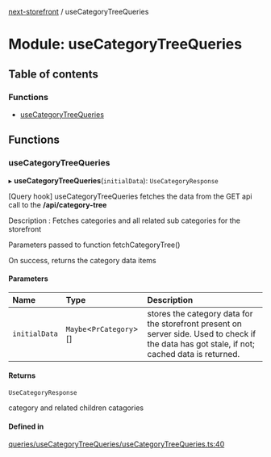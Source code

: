 [next-storefront](../README.md) / useCategoryTreeQueries

# Module: useCategoryTreeQueries

## Table of contents

### Functions

- [useCategoryTreeQueries](useCategoryTreeQueries.md#usecategorytreequeries)

## Functions

### useCategoryTreeQueries

▸ **useCategoryTreeQueries**(`initialData`): `UseCategoryResponse`

[Query hook] useCategoryTreeQueries fetches the data from the GET api call to the <b>/api/category-tree</b>

Description : Fetches categories and all related sub categories for the storefront

Parameters passed to function fetchCategoryTree()

On success, returns the category data items

#### Parameters

| Name          | Type                     | Description                                                                                                                                   |
| :------------ | :----------------------- | :-------------------------------------------------------------------------------------------------------------------------------------------- |
| `initialData` | `Maybe`<`PrCategory`\>[] | stores the category data for the storefront present on server side. Used to check if the data has got stale, if not; cached data is returned. |

#### Returns

`UseCategoryResponse`

category and related children catagories

#### Defined in

[queries/useCategoryTreeQueries/useCategoryTreeQueries.ts:40](https://github.com/KiboSoftware/nextjs-storefront/blob/561a164/hooks/queries/useCategoryTreeQueries/useCategoryTreeQueries.ts#L40)
